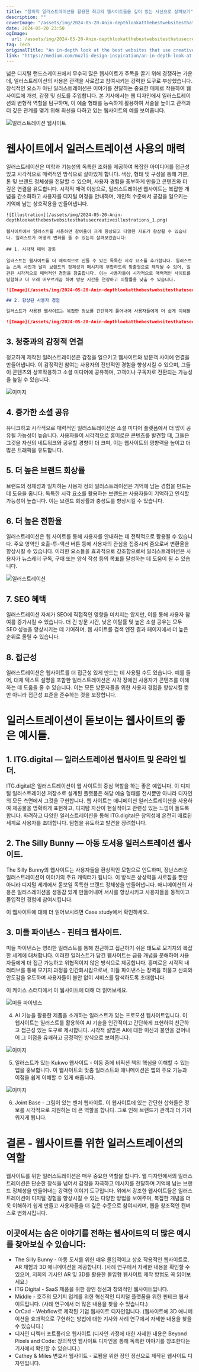 ```yaml
---
title: "창의적 일러스트레이션을 활용한 최고의 웹사이트들을 깊이 있는 시선으로 살펴보기"
description: ""
coverImage: "/assets/img/2024-05-20-Anin-depthlookatthebestwebsitesthatusecreativeillustrations_0.png"
date: 2024-05-20 23:50
ogImage: 
  url: /assets/img/2024-05-20-Anin-depthlookatthebestwebsitesthatusecreativeillustrations_0.png
tag: Tech
originalTitle: "An in-depth look at the best websites that use creative illustrations."
link: "https://medium.com/muzli-design-inspiration/an-in-depth-look-at-the-best-websites-that-use-creative-illustrations-97dd0708debd"
---
```



넓은 디지털 랜드스케이프에서 무수히 많은 웹사이트가 주목을 끌기 위해 경쟁하는 가운데, 일러스트레이션의 사용은 관객을 사로잡고 참여시키는 강력한 도구로 부상했습니다. 장식적인 요소가 아닌 일러스트레이션은 이야기를 전달하는 중요한 매체로 작용하여 웹사이트에 개성, 감정 및 심도를 주입합니다. 본 기사에서는 웹 디자인에서 일러스트레이션의 변형적 역할을 탐구하며, 이 예술 형태를 능숙하게 활용하여 서술을 높이고 관객과 더 깊은 관계를 맺기 위해 최선을 다하고 있는 웹사이트의 예를 보여줍니다.

![일러스트레이션 웹사이트](/assets/img/2024-05-20-Anindepthlookatthebestwebsitesthatusecreativeillustrations_0.png)

# 웹사이트에서 일러스트레이션 사용의 매력

일러스트레이션은 미학과 기능성의 독특한 조화를 제공하여 복잡한 아이디어를 접근성 있고 시각적으로 매력적인 방식으로 살아있게 합니다. 색상, 형태 및 구성을 통해 기분, 톤 및 브랜드 정체성을 전달할 수 있으며, 사용자 경험을 풍부하게 만들고 콘텐츠와 더 깊은 연결을 유도합니다. 시각적 매력 이상으로, 일러스트레이션 웹사이트는 복잡한 개념을 간소화하고 사용자를 디지털 여정을 안내하며, 개인적 수준에서 공감을 일으키는 기억에 남는 상호작용을 만들어냅니다.

<div class="content-ad"></div>

```
![Illustration](/assets/img/2024-05-20-Anin-depthlookatthebestwebsitesthatusecreativeillustrations_1.png)

웹사이트에서 일러스트를 사용하면 참여율이 크게 향상되고 다양한 지표가 향상될 수 있습니다. 일러스트가 어떻게 변화를 줄 수 있는지 살펴보겠습니다:

## 1. 시각적 매력 강화

일러스트는 웹사이트를 더 매력적으로 만들 수 있는 독특한 시각 요소를 추가합니다. 일러스트는 스톡 사진과 달리 브랜드의 정체성과 메시지에 부합하도록 맞춤형으로 제작될 수 있어, 일관된 시각적으로 매력적인 경험을 창출합니다. 이는 사용자들이 시각적으로 매력적인 사이트를 탐험하고 더 오래 머무르게끔 하여 방문 시간을 연장하고 이탈률을 낮출 수 있습니다.
```

<div class="content-ad"></div>

```markdown
![Image](/assets/img/2024-05-20-Anin-depthlookatthebestwebsitesthatusecreativeillustrations_2.png)

## 2. 향상된 사용자 경험

일러스트가 사용된 웹사이트는 복잡한 정보를 간단하게 풀어내어 사용자들에게 더 쉽게 이해할 수 있게 합니다. 예를 들어 인포그래픽은 데이터가 많은 콘텐츠를 흥미로운 시각적 이야기로 전환하여 사용자들이 정보를 더 쉽게 이해하고 기억할 수 있도록 돕습니다. 이로 인한 향상된 사용자 경험은 만족도가 높아지고 재방문할 가능성이 증가할 수 있습니다.

![Image](/assets/img/2024-05-20-Anin-depthlookatthebestwebsitesthatusecreativeillustrations_3.png)
```

<div class="content-ad"></div>

## 3. 청중과의 감정적 연결

정교하게 제작된 일러스트레이션은 감정을 일으키고 웹사이트와 방문객 사이에 연결을 만들어냅니다. 이 감정적인 참여는 사용자의 전반적인 경험을 향상시킬 수 있으며, 그들이 콘텐츠와 상호작용하고 소셜 미디어에 공유하며, 고객이나 구독자로 전환되는 가능성을 높일 수 있습니다.

![이미지](/assets/img/2024-05-20-Anindepthlookatthebestwebsitesthatusecreativeillustrations_4.png)

## 4. 증가한 소셜 공유

<div class="content-ad"></div>

유니크하고 시각적으로 매력적인 일러스트레이션은 소셜 미디어 플랫폼에서 더 많이 공유될 가능성이 높습니다. 사용자들이 시각적으로 흥미로운 콘텐츠를 발견할 때, 그들은 그것을 자신의 네트워크와 공유할 경향이 더 크며, 이는 웹사이트의 영향력을 높이고 더 많은 트래픽을 유도합니다.

## 5. 더 높은 브랜드 회상률

브랜드의 정체성과 일치하는 사용자 정의 일러스트레이션은 기억에 남는 경험을 만드는 데 도움을 줍니다. 독특한 시각 요소를 활용하는 브랜드는 사용자들이 기억하고 인식할 가능성이 높습니다. 이는 브랜드 회상률과 충성도를 향상시킬 수 있습니다.

## 6. 더 높은 전환율

<div class="content-ad"></div>

일러스트레이션은 웹 사이트를 통해 사용자를 안내하는 데 전략적으로 활용될 수 있습니다. 주요 영역인 호출-투-액션 버튼 등에 사용자의 관심을 집중시켜 줌으로써 변환율을 향상시킬 수 있습니다. 이러한 요소들을 효과적으로 강조함으로써 일러스트레이션은 사용자가 뉴스레터 구독, 구매 또는 양식 작성 등의 목표를 달성하는 데 도움이 될 수 있습니다.

![일러스트레이션](https://miro.medium.com/v2/resize:fit:1400/1*yi3b7xkl9tKiB4g8pMbUmg.gif)

## 7. SEO 혜택

일러스트레이션 자체가 SEO에 직접적인 영향을 미치지는 않지만, 이를 통해 사용자 참여를 증가시킬 수 있습니다. 더 긴 방문 시간, 낮은 이탈률 및 높은 소셜 공유는 모두 SEO 성능을 향상시키는 데 기여하며, 웹 사이트를 검색 엔진 결과 페이지에서 더 높은 순위로 올릴 수 있습니다.

<div class="content-ad"></div>

## 8. 접근성

일러스트레이션은 웹사이트를 더 접근성 있게 만드는 데 사용될 수도 있습니다. 예를 들어, 대체 텍스트 설명을 포함한 일러스트레이션은 시각 장애인 사용자가 콘텐츠를 이해하는 데 도움을 줄 수 있습니다. 이는 모든 방문자들을 위한 사용자 경험을 향상시킬 뿐만 아니라 접근성 표준을 준수하는 것을 보장합니다.

# 일러스트레이션이 돋보이는 웹사이트의 좋은 예시들.

## 1. ITG.digital — 일러스트레이션 웹사이트 및 온라인 빌더.

<div class="content-ad"></div>

ITG.digital은 일러스트레이션이 웹 사이트의 중심 역할을 하는 좋은 예입니다. 이 디지털 일러스트레이션 저장소로 설계된 플랫폼은 해당 예술 형태를 전시뿐만 아니라 디자인의 모든 측면에서 그것을 구현합니다. 웹 사이트는 애니메이션 일러스트레이션을 사용하여 제공물을 명확하게 표현하고, 디지턈 자산이 현실적이고 관련성 있는 느낌이 들도록 합니다. 화려하고 다양한 일러스트레이션을 통해 ITG.digital은 창의성에 온전히 매료된 세계로 사용자를 초대합니다. 탐험을 유도하고 발견을 장려합니다.

## 2. The Silly Bunny — 아동 도서용 일러스트레이션 웹사이트.

The Silly Bunny의 웹사이트는 사용자들을 환상적인 모험으로 인도하며, 장난스러운 일러스트레이션이 이야기의 주요 캐릭터가 됩니다. 이 방식은 상상력을 사로잡을 뿐만 아니라 디지털 세계에서 돋보일 독특한 브랜드 정체성을 만들어냅니다. 애니메이션의 사용은 일러스레이션을 생동감 있게 만들어내어 서사를 향상시키고 사용자들을 동적이고 몰입적인 경험에 참여시킵니다.

이 웹사이트에 대해 더 읽어보시려면 Case study에서 확인하세요.

<div class="content-ad"></div>

## 3. 미들 파이낸스 - 핀테크 웹사이트.

미들 파이낸스는 영리한 일러스트를 통해 친근하고 접근하기 쉬운 태도로 모기지의 복잡한 세계에 대처합니다. 이러한 일러스트가 담긴 웹사이트는 금융 개념을 분해하여 사용자들에게 더 접근 가능하고 위협적이지 않은 방식으로 제공합니다. 흥미로운 시각적 내러티브를 통해 모기지 과정을 인간화시킴으로써, 미들 파이낸스는 장벽을 허물고 신뢰와 안도감을 유도하며 사용자들이 불안 없이 서비스를 탐색하도록 초대합니다.

이 케이스 스터디에서 이 웹사이트에 대해 더 읽어보세요.

![미들 파이낸스](https://miro.medium.com/v2/resize:fit:1400/1*daaSU9tRVp02aIDSsNp7qw.gif)

<div class="content-ad"></div>

4. AI 기능을 활용한 제품을 소개하는 일러스트가 있는 프로모션 웹사이트입니다.
이 웹사이트는 일러스트를 활용하여 AI 기술을 인간적이고 간단하게 표현하여 친근하고 접근성 있는 도구로 제시합니다. 시각적 설명은 AI에 대한 미신과 불안을 걷어내어 그 이점을 유쾌하고 긍정적인 방식으로 보여줍니다.

![이미지](https://miro.medium.com/v2/resize:fit:1400/1*Lv_eFD_TERqjI5ezKX0nfA.gif)

5. 일러스트가 있는 Kukwo 웹사이트 - 이동 중에 비픽션 책의 핵심을 이해할 수 있는 앱을 홍보합니다.
이 웹사이트의 맞춤 일러스트와 애니메이션은 앱의 주요 기능과 이점을 쉽게 이해할 수 있게 해줍니다.

![이미지](https://miro.medium.com/v2/resize:fit:1400/1*we13MCxhSkPn0Vqd1X1Yaw.gif)

<div class="content-ad"></div>

6. Joint Base - 그림이 있는 벤처 웹사이트.
이 웹사이트에 있는 간단한 삽화들은 정보를 시각적으로 지원하는 데 큰 역할을 합니다. 그로 인해 브랜드가 관객과 더 가까워지게 됩니다.

# 결론 - 웹사이트를 위한 일러스트레이션의 역할

웹사이트를 위한 일러스트레이션은 매우 중요한 역할을 합니다. 웹 디자인에서의 일러스트레이션은 단순한 장식을 넘어서 감정을 자극하고 메시지를 전달하며 기억에 남는 브랜드 정체성을 만들어내는 강력한 이야기 도구입니다. 위에서 강조한 웹사이트들은 일러스트레이션이 디지털 경험을 향상시킬 수 있는 다양한 방법을 보여주며, 복잡한 개념을 더욱 이해하기 쉽게 만들고 사용자들을 더 깊은 수준으로 참여시키며, 웹을 창조적인 캔버스로 변화시킵니다.

## 이곳에서는 숨은 이야기를 전하는 웹사이트의 더 많은 예시를 찾아보실 수 있습니다:

<div class="content-ad"></div>

- The Silly Bunny - 아동 도서를 위한 매우 몰입적이고 상호 작용적인 웹사이트로, AR 체험과 3D 애니메이션을 제공합니다. (사례 연구에서 자세한 내용을 확인할 수 있으며, 저희의 기사인 AR 및 3D를 활용한 몰입형 웹사이트 제작 방법도 꼭 읽어보세요.)
- ITG Digital - SaaS 제품을 위한 장인 정신과 창의적인 웹사이트입니다.
- Middle - 호주의 모기지 업계를 위한 혁신적인 디지털 플랫폼을 위한 핀테크 웹사이트입니다. (사례 연구에서 더 많은 내용을 찾을 수 있습니다.)
- OrCad - Webflow로 제작된 기업 웹사이트 디자인입니다. (웹사이트에 3D 애니메이션을 효과적으로 구현하는 방법에 대한 기사와 사례 연구에서 자세한 내용을 찾을 수 있습니다.)
- 디자인 디렉터 포트폴리오 웹사이트 (디자인 과정에 대한 자세한 내용은 Beyond Pixels and Code: 창의적인 웹사이트 디자인을 통해 독특한 이야기를 창조한다는 기사에서 확인할 수 있습니다.)
- Cathey & Miles 변호사 웹사이트 - 로펌을 위한 장인 정신으로 제작된 웹사이트 디자인입니다.